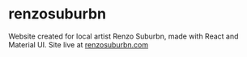 # renzosuburbn

Website created for local artist Renzo Suburbn, made with React and Material UI. Site live at [renzosuburbn.com](https://renzosuburbn.com)
